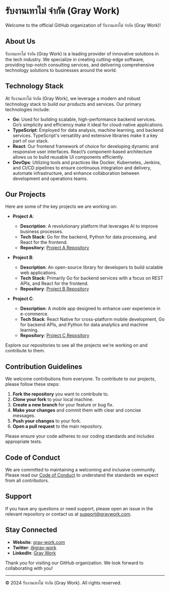 # รับงานเทาไม่ จำกัด (Gray Work)

Welcome to the official GitHub organization of รับงานเทาไม่ จำกัด (Gray Work)!

## About Us

รับงานเทาไม่ จำกัด (Gray Work) is a leading provider of innovative solutions in the tech industry. We specialize in creating cutting-edge software, providing top-notch consulting services, and delivering comprehensive technology solutions to businesses around the world.

## Technology Stack

At รับงานเทาไม่ จำกัด (Gray Work), we leverage a modern and robust technology stack to build our products and services. Our primary technologies include:

- **Go**: Used for building scalable, high-performance backend services. Go’s simplicity and efficiency make it ideal for cloud-native applications.
- **TypeScript**: Employed for data analysis, machine learning, and backend services. TypeScript's versatility and extensive libraries make it a key part of our stack.
- **React**: Our frontend framework of choice for developing dynamic and responsive user interfaces. React’s component-based architecture allows us to build reusable UI components efficiently.
- **DevOps**: Utilizing tools and practices like Docker, Kubernetes, Jenkins, and CI/CD pipelines to ensure continuous integration and delivery, automate infrastructure, and enhance collaboration between development and operations teams.

## Our Projects

Here are some of the key projects we are working on:

- **Project A**: 
  - **Description**: A revolutionary platform that leverages AI to improve business processes.
  - **Tech Stack**: Go for the backend, Python for data processing, and React for the frontend.
  - **Repository**: [Project A Repository](https://github.com/gray-work/project-a)

- **Project B**: 
  - **Description**: An open-source library for developers to build scalable web applications.
  - **Tech Stack**: Primarily Go for backend services with a focus on REST APIs, and React for the frontend.
  - **Repository**: [Project B Repository](https://github.com/gray-work/project-b)

- **Project C**: 
  - **Description**: A mobile app designed to enhance user experience in e-commerce.
  - **Tech Stack**: React Native for cross-platform mobile development, Go for backend APIs, and Python for data analytics and machine learning.
  - **Repository**: [Project C Repository](https://github.com/gray-work/project-c)

Explore our repositories to see all the projects we're working on and contribute to them.

## Contribution Guidelines

We welcome contributions from everyone. To contribute to our projects, please follow these steps:

1. **Fork the repository** you want to contribute to.
2. **Clone your fork** to your local machine.
3. **Create a new branch** for your feature or bug fix.
4. **Make your changes** and commit them with clear and concise messages.
5. **Push your changes** to your fork.
6. **Open a pull request** to the main repository.

Please ensure your code adheres to our coding standards and includes appropriate tests.

## Code of Conduct

We are committed to maintaining a welcoming and inclusive community. Please read our [Code of Conduct](CODE_OF_CONDUCT.md) to understand the standards we expect from all contributors.

## Support

If you have any questions or need support, please open an issue in the relevant repository or contact us at support@graywork.com.

## Stay Connected

- **Website**: [gray-work.com](https://gray-work.com)
- **Twitter**: [@gray-work](https://twitter.com/gray-work)
- **LinkedIn**: [Gray Work](https://linkedin.com/company/gray-work)

Thank you for visiting our GitHub organization. We look forward to collaborating with you!

---

© 2024 รับงานเทาไม่ จำกัด (Gray Work). All rights reserved.
